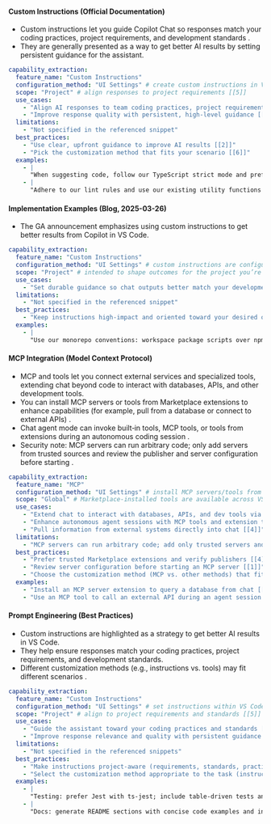 #### Custom Instructions (Official Documentation)

- Custom instructions let you guide Copilot Chat so responses match your coding practices, project requirements, and development standards .
- They are generally presented as a way to get better AI results by setting persistent guidance for the assistant.

```yaml
capability_extraction:
  feature_name: "Custom Instructions"
  configuration_method: "UI Settings" # create custom instructions in VS Code [[5]]
  scope: "Project" # align responses to project requirements [[5]]
  use_cases:
    - "Align AI responses to team coding practices, project requirements, and standards [[5]]"
    - "Improve response quality with persistent, high-level guidance [[2]]"
  limitations:
    - "Not specified in the referenced snippet"
  best_practices:
    - "Use clear, upfront guidance to improve AI results [[2]]"
    - "Pick the customization method that fits your scenario [[6]]"
  examples:
    - |
      "When suggesting code, follow our TypeScript strict mode and prefer async/await over callbacks."
    - |
      "Adhere to our lint rules and use our existing utility functions when possible."
```

#### Implementation Examples (Blog, 2025-03-26)

- The GA announcement emphasizes using custom instructions to get better results from Copilot in VS Code.

```yaml
capability_extraction:
  feature_name: "Custom Instructions"
  configuration_method: "UI Settings" # custom instructions are configured in VS Code [[2]]
  scope: "Project" # intended to shape outcomes for the project you’re working on [[2]]
  use_cases:
    - "Set durable guidance so chat outputs better match your development workflow [[2]]"
  limitations:
    - "Not specified in the referenced snippet"
  best_practices:
    - "Keep instructions high‑impact and oriented toward your desired outcomes [[2]]"
  examples:
    - |
      "Use our monorepo conventions: workspace package scripts over npm directly, and reference internal packages by alias."
```

#### MCP Integration (Model Context Protocol)

- MCP and tools let you connect external services and specialized tools, extending chat beyond code to interact with databases, APIs, and other development tools.
- You can install MCP servers or tools from Marketplace extensions to enhance capabilities (for example, pull from a database or connect to external APIs) .
- Chat agent mode can invoke built‑in tools, MCP tools, or tools from extensions during an autonomous coding session .
- Security note: MCP servers can run arbitrary code; only add servers from trusted sources and review the publisher and server configuration before starting .

```yaml
capability_extraction:
  feature_name: "MCP"
  configuration_method: "UI Settings" # install MCP servers/tools from Marketplace UI [[4]]
  scope: "Global" # Marketplace-installed tools are available across VS Code [[4]]
  use_cases:
    - "Extend chat to interact with databases, APIs, and dev tools via MCP [[3]][[6]]"
    - "Enhance autonomous agent sessions with MCP tools and extension tools [[10]]"
    - "Pull information from external systems directly into chat [[4]]"
  limitations:
    - "MCP servers can run arbitrary code; add only trusted servers and review configs [[1]]"
  best_practices:
    - "Prefer trusted Marketplace extensions and verify publishers [[4]][[1]]"
    - "Review server configuration before starting an MCP server [[1]]"
    - "Choose the customization method (MCP vs. other methods) that fits your scenario [[6]]"
  examples:
    - "Install an MCP server extension to query a database from chat [[4]]"
    - "Use an MCP tool to call an external API during an agent session [[10]][[6]]"
```

#### Prompt Engineering (Best Practices)

- Custom instructions are highlighted as a strategy to get better AI results in VS Code.
- They help ensure responses match your coding practices, project requirements, and development standards.
- Different customization methods (e.g., instructions vs. tools) may fit different scenarios .

```yaml
capability_extraction:
  feature_name: "Custom Instructions"
  configuration_method: "UI Settings" # set instructions within VS Code [[2]][[5]]
  scope: "Project" # align to project requirements and standards [[5]]
  use_cases:
    - "Guide the assistant toward your coding practices and standards [[5]]"
    - "Improve response relevance and quality with persistent guidance [[2]]"
  limitations:
    - "Not specified in the referenced snippets"
  best_practices:
    - "Make instructions project‑aware (requirements, standards, practices) [[5]]"
    - "Select the customization method appropriate to the task (instructions vs. MCP/tools) [[6]]"
  examples:
    - |
      "Testing: prefer Jest with ts-jest; include table-driven tests and edge cases."
    - |
      "Docs: generate README sections with concise code examples and installation steps."
```
